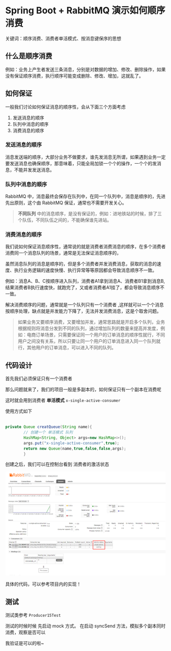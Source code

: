 # Spring Boot + RabbitMQ 演示如何顺序消费

关键词：顺序消费、消费者单活模式、按消息键保序的思想

## 什么是顺序消费

例如：业务上产生者发送三条消息，分别是对数据的增加、修改、删除操作，如果没有保证顺序消费，执行顺序可能变成删除、修改、增加，这就乱了。

## 如何保证

一般我们讨论如何保证消息的顺序性，会从下面三个方面考虑

1. 发送消息的顺序
2. 队列中消息的顺序
3. 消费消息的顺序

### 发送消息的顺序

消息发送端的顺序，大部分业务不做要求，谁先发消息无所谓，如果遇到业务一定要发送消息也确保顺序，那意味着，只能全局加锁一个个的操作，一个个的发消息，不能并发发送消息。

### 队列中消息的顺序

RabbitMQ 中，消息最终会保存在队列中，在同一个队列中，消息是顺序的，先进先出原则，这个由 RabbitMQ 保证，通常也不需要开发关心。

> **不同队列** 中的消息顺序，是没有保证的，例如：进地铁站的时候，排了三个队伍，不同队伍之间的，不能确保谁先进站。

### 消费消息的顺序

我们说如何保证消息顺序性，通常说的就是消费者消费消息的顺序，在多个消费者消费同一个消息队列的场景，通常是无法保证消息顺序的，

虽然消息队列的消息是顺序的，但是多个消费者并发消费消息，获取的消息的速度、执行业务逻辑的速度快慢、执行异常等等原因都会导致消息顺序不一致。

例如：消息A、B、C按顺序进入队列，消费者A1拿到消息A、消费者B1拿到消息B, 结果消费者B执行速度快，就跑完了，又或者消费者A1挂了，都会导致消息顺序不一致。

解决消费顺序的问题，通常就是一个队列只有一个消费者 ,这样就可以一个个消息按顺序处理，缺点就是并发能力下降了，无法并发消费消息，这是个取舍问题。

> 如果业务又要顺序消费，又要增加并发，通常思路就是开启多个队列，业务根据规则将消息分发到不同的队列，通过增加队列的数量来提高并发度，例如：电商订单场景，只需要保证同一个用户的订单消息的顺序性就行，不同用户之间没有关系，所以只要让同一个用户的订单消息进入同一个队列就行，其他用户的订单消息，可以进入不同的队列。

## 代码设计

首先我们必须保证只有一个消费者

那么问题就来了，我们的项目一般是多副本的，如何保证只有一个副本在消费呢

这时就会用到消费者 **单活模式** `x-single-active-consumer` 

使用方式如下

```java

private Queue creatQueue(String name){
        // 创建一个 单活模式 队列
        HashMap<String, Object> args=new HashMap<>();
        args.put("x-single-active-consumer",true);
        return new Queue(name,true,false,false,args);
        }
```

创建之后，我们可以在控制台看到 消费者的激活状态

![](doc/single-active.png)

具体的代码，可以参考项目内的实现！

## 测试

测试类参考 `Producer15Test`

测试的时候时候 先启动 mock 方式。 在启动 syncSend 方法，模拟多个副本同时消费，观察是否可以

我验证是可以的啦~